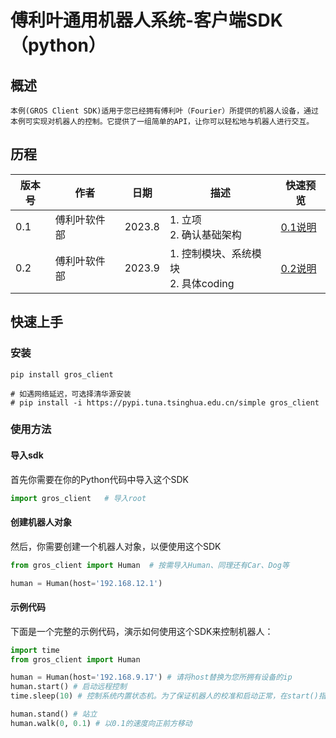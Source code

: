 # 傅利叶通用机器人系统-客户端SDK（python）


## 概述
    本例(GROS Client SDK)适用于您已经拥有傅利叶（Fourier）所提供的机器人设备，通过本例可实现对机器人的控制。它提供了一组简单的API，让你可以轻松地与机器人进行交互。

## 历程
    
| 版本号 | 作者     | 日期     | 描述                           | 快速预览                                       |
|-----|--------|--------|------------------------------|--------------------------------------------|
| 0.1 | 傅利叶软件部 | 2023.8 | 1. 立项<br/>2. 确认基础架构          | [0.1说明](https://fftai.github.io/v0.1.html) |
| 0.2 | 傅利叶软件部    | 2023.9 | 1. 控制模块、系统模块<br/>2. 具体coding | [0.2说明](https://fftai.github.io/v0.2.html) |


## 快速上手

### 安装
    
```shell
pip install gros_client 

# 如遇网络延迟，可选择清华源安装 
# pip install -i https://pypi.tuna.tsinghua.edu.cn/simple gros_client
```


### 使用方法
#### 导入sdk
首先你需要在你的Python代码中导入这个SDK

```python
import gros_client   # 导入root
```
#### 创建机器人对象
然后，你需要创建一个机器人对象，以便使用这个SDK

```python
from gros_client import Human  # 按需导入Human、同理还有Car、Dog等

human = Human(host='192.168.12.1')
```

#### 示例代码
下面是一个完整的示例代码，演示如何使用这个SDK来控制机器人：

```python
import time
from gros_client import Human

human = Human(host='192.168.9.17') # 请将host替换为您所拥有设备的ip
human.start() # 启动远程控制
time.sleep(10) # 控制系统内置状态机。为了保证机器人的校准和启动正常，在start()指令之后建议10s再执行后续指令

human.stand() # 站立
human.walk(0, 0.1) # 以0.1的速度向正前方移动
```